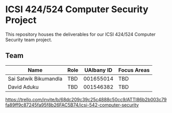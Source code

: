 # ICSI 424/524 Computer Security Project

This repository houses the deliverables for our ICSI 424/524 Computer Security team project. 

## Team

| Name | Role | UAlbany ID | Focus Areas |
| --- | --- | --- | --- |
| Sai Satwik Bikumandla | TBD | 001655014 | TBD |
| David Aduku | TBD | 001546382 | TBD |

https://trello.com/invite/b/68dc209c39c25c4888c50cc9/ATTI86b2b003c79fa89ff9c87245fa95f8b26FAC5B74/icsi-542-computer-security

